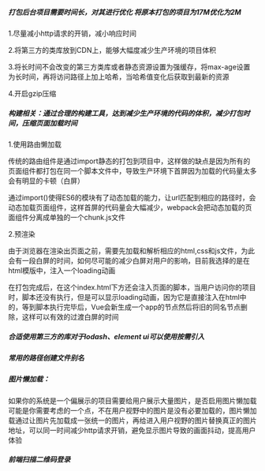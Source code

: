 ##### 打包后台项目需要时间长，对其进行优化 将原本打包的项目为17M优化为2M

1.尽量减小http请求的开销，减小响应时间

2.将第三方的类库放到CDN上，能够大幅度减少生产环境的项目体积

3.将长时间不会改变的第三方类库或者静态资源设置为强缓存，将max-age设置为长时间，再将访问路径上加上哈希，当哈希值变化后获取到最新的资源

4.开启gzip压缩  

  

##### 构建相关：通过合理的构建工具，达到减少生产环境的代码的体积，减少打包时间，压缩页面加载时间

1.使用路由懒加载

传统的路由组件是通过import静态的打包到项目中，这样做的缺点是因为所有的页面组件都打包在同一个脚本文件中，导致生产环境下首屏因为加载的代码量太多会有明显的卡顿（白屏）

通过import()使得ES6的模块有了动态加载的能力，让url匹配到相应的路径时，会动态加载页面组件，这样首屏的代码量会大幅减少，webpack会把动态加载的页面组件分离成单独的一个chunk.js文件

2.预渲染

由于浏览器在渲染出页面之前，需要先加载和解析相应的html,css和js文件，为此会有一段白屏的时间，如何尽可能的减少白屏对用户的影响，目前我选择的是在html模版中，注入一个loading动画

在打包完成后，在这个index.html下方还会注入页面的脚本，当用户访问你的项目时，脚本还没有执行，但是可以显示loading动画，因为它是直接注入在html中的，等到脚本执行完毕后，Vue会新生成一个app的节点然后将旧的同名节点删除，这样可以有效的过渡白屏的时间  
  
  

##### 合适使用第三方的库对于lodash、element ui可以使用按需引入  
  

##### 常用的路径创建文件别名  
  

##### 图片懒加载：  
  
如果你的系统是一个偏展示的项目需要给用户展示大量图片，是否启用图片懒加载可能是你需要考虑的一个点，不在用户视野中的图片是没有必要加载的，图片懒加载通过让图片先加载成一张统一的图片，再给进入用户视野的图片替换真正的图片地址，可以同一时间减少http请求开销，避免显示图片导致的画面抖动，提高用户体验

  

##### 前端扫描二维码登录  


